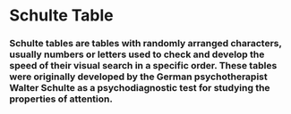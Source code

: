# Schulte Table

### Schulte tables are tables with randomly arranged characters, usually numbers or letters used to check and develop the speed of their visual search in a specific order. These tables were originally developed by the German psychotherapist Walter Schulte as a psychodiagnostic test for studying the properties of attention.
